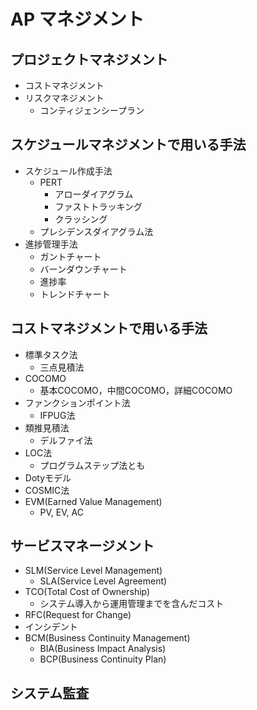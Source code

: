# AP マネジメント

## プロジェクトマネジメント
- コストマネジメント
- リスクマネジメント
  - コンティジェンシープラン

## スケジュールマネジメントで用いる手法

- スケジュール作成手法
  - PERT
    - アローダイアグラム
    - ファストトラッキング
    - クラッシング
  - プレシデンスダイアグラム法
- 進捗管理手法
  - ガントチャート
  - バーンダウンチャート
  - 進捗率
  - トレンドチャート

## コストマネジメントで用いる手法

- 標準タスク法
  - 三点見積法
- COCOMO
  - 基本COCOMO，中間COCOMO，詳細COCOMO
- ファンクションポイント法
  - IFPUG法
- 類推見積法
  - デルファイ法
- LOC法
  - プログラムステップ法とも
- Dotyモデル
- COSMIC法
- EVM(Earned Value Management)
  - PV, EV, AC

## サービスマネージメント

- SLM(Service Level Management)
  - SLA(Service Level Agreement)
- TCO(Total Cost of Ownership)
  - システム導入から運用管理までを含んだコスト
- RFC(Request for Change)
- インシデント
- BCM(Business Continuity Management)
  - BIA(Business Impact Analysis)
  - BCP(Business Continuity Plan)

## システム監査
